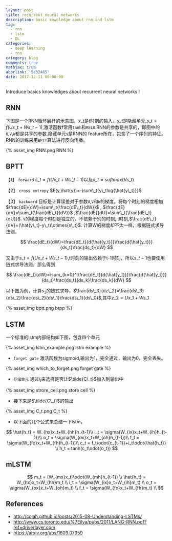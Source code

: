 ```yaml
---
layout: post
title: recurrent neural networks
description: basic knwoledge about rnn and lstm
tag:
  - rnn
  - lstm
  - DL
categories:
  - deep learning
  - rnn
category: blog
comments: true
mathjax: true
abbrlink: '5e52465'
date: 2017-12-11 00:00:00
---
```

Introduce basics knowledges about recurrent neural networks !

## RNN

下图是一个RNN循环展开的示意图，$x\_t$是t时刻的输入，$s\_t$是隐藏单元,$s\_t=f(Ux\_t+Ws\_{t-1})$,激活函数f常用`tanh`和`RELU`.RNN的参数是共享的，即图中的`U`,`V`,`W`都是共享的参数.隐藏单元`s`是RNN的
feature所在，包含了一个序列的特征。RNN的训练采用`BPTT`算法进行反向传播。

{% asset_img RNN.png RNN %}

## BPTT

 【1】 `forward` $s\_t=f(Ux\_t+Ws\_{t-1})$以及$o\_t = softmax(Vs\_t)$

 【2】 `cross entropy` $E(y,\hat{y})=-\sum\_t{y\_tlog{\hat{y\_t}}}$

 【3】 `backward` 目标是计算误差对于参数`U`,`V`和`W`的梯度。将每个时刻的梯度相加$\frac{dE}{dW}=\sum\_t{\frac{dE\_t}{dW}}$ , $\frac{dE}{dV}=\sum_t{\frac{dE\_t}{dV}}$ ,$\frac{dE}{dU}=\sum\_t{\frac{dE\_t}{dU}}$. 
 `V`的梯度每个时刻是独立的，不依赖于别的时刻, t时刻,$\frac{dE\_t}{dV}=(\hat{y\_t}-y\_t)\otimes{s\_t}$. 计算W的梯度却不太一样，根据链式求导法则，

$$
\frac{dE_t}{dW}=\frac{dE_t}{d{\hat{y_t}}}\frac{d{\hat{y_t}}}{ds_t}\frac{ds_t}{dW}
$$

又由于$s\_t=f(Ux\_t+Ws\_{t-1})$,t时刻的输出依赖于t-1时刻，所以$s\_{t-1}$也要使用链式求导法则，那么得到

$$
\frac{dE_t}{dW}=\sum_{k=0}^t\frac{dE_t}{d{\hat{y_t}}}\frac{d{\hat{y_t}}}{ds_t}\frac{ds_t}{ds_k}\frac{ds_k}{dW}
$$

以下图为例，计算$s_3$的链式求导，$\frac{ds\_3}{dz\_2}=\frac{ds\_3}{ds\_2}\frac{ds\_2}{ds\_1}\frac{ds\_1}{ds\_0}$,其中$z\_2=Ux\_1+Ws\_1$

{% asset_img bptt.png btpp %}

## LSTM

一个标准的lstm内部结构如下图，包含四个单元

{% asset_img lstm_example.png lstm example %}

+ `forget gate` 激活函数为sigmoid,输出为1，完全通过，输出为0，完全丢失。

{% asset_img which_to_forget.png forget gate %}

+ `存储单元` 通过$i_t$来选择是否让$\tilde{C\_t}$加入到输出中

{% asset_img strore_cell.png store cell %}

+ 接下来是$\tilde{C\_t}$的输出

{% asset_img C_t.png C_t %}

+ 以下面的几个公式来总结一下lstm，

$$
\hat{h_t} = W_{hx}x_t+W_{hh}h_{t-1}\\
i_t = \sigma(W_{ix}x_t+W_{ih}h_{t-1})\\
o_t = \sigma(W_{ox}x_t+W_{oh}h_{t-1})\\
f_t = \sigma(W_{fx}x_t+W_{fh}h_{t-1})\\
c_t = f_t\odot{c_{t-1}}+i_t\odot{\hat{h_t}} \\
h_t = tanh(c_t\odot{o_t})
$$

## mLSTM

$$
m_t = (W_{mx}x_t)\odot(W_{mh}h_{t-1}) \\
\hat{h_t} = W_{hx}x_t+W_{hh}m_t \\
i_t = \sigma(W_{ix}x_t+W_{ih}m_t) \\
o_t = \sigma(W_{ox}x_t+W_{oh}m_t) \\
f_t = \sigma(W_{fx}x_t+W_{fh}m_t) \\
$$

## References

+ <http://colah.github.io/posts/2015-08-Understanding-LSTMs/>
+ <http://www.cs.toronto.edu/%7Eilya/pubs/2011/LANG-RNN.pdf?ref=driverlayer.com>
+ <https://arxiv.org/abs/1609.07959>

